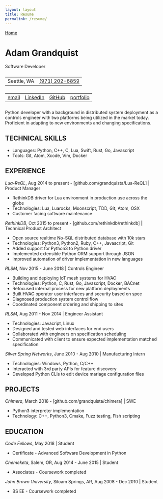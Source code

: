 ```yaml
---
layout: layout
title: Resume
permalink: /resume/
---
```


[Home](/)

# Adam Grandquist

Software Developer

<table style="margin: 5% auto">
  <tr>
    <td style="margin: 5% auto">Seattle, WA</td>
    <td style="margin: 5% auto"><a href="tel:+19712026859">(971) 202-6859</a></td>
  </tr>
</table>

<table style="margin: 5% auto">
  <tr>
    <td><a href="mailto:{{ site.email }}">email</a></td>
    <td><a href="https://linkedin.com/in/grandquista">LinkedIn</a></td>
    <td><a href="https://github.com/{{ site.github_username }}">GitHub</a></td>
    <td><a href="{{ site.url }}">portfolio</a></td>
  </tr>
</table>

Python developer with a background in distributed system deployment as a controls engineer with two platforms being utilized in the market today. Proficient in adapting to new environments and changing specifications.

## TECHNICAL SKILLS

* Languages: Python, C++, C, Lua, Swift, Rust, Go, Javascript
* Tools: Git, Atom, Xcode, Vim, Docker

## EXPERIENCE

_Lua-ReQL_, Aug 2014 to present - [github.com/grandquista/Lua-ReQL] | Product Manager

* RethinkDB driver for Lua environment in production use across the globe
* Technologies: Lua, Luarocks, Moonscript, TDD, Git, Atom, OSX
* Customer facing software maintenance

_RethinkDB_, Oct 2015 to present - [github.com/rethinkdb/rethinkdb] | Technical Product Architect

* Open source realtime No-SQL distributed database with 10k stars
* Technologies: Python3, Python2, Ruby, C++, Javascript, Git
* Added support for Python3 to Python driver
* Implemented extensible Python ORM support through JSON
* Improved automation of driver implementation in new languages

_RLSM_, Nov 2015 - June 2018 | Controls Engineer

* Building and deploying IoT mesh systems for HVAC
* Technologies: Python, C, Rust, Go, Javascript, Docker, BACnet
* Refocused internal process for new platform deployments
* Built HVAC operator user interfaces and security based on spec
* Diagnosed production system control flow
* Coordinated component ordering and shipping to sites

_RLSM_, Aug 2011 - Nov 2014 | Engineer Assistant

* Technologies: Javacript, Linux
* Designed and tested web interfaces for end users
* Collaborated with engineers on specification scheduling
* Communicated with client to ensure expected implementation matched specification

_Silver Spring Networks_, June 2010 - Aug 2010 | Manufacturing Intern

* Technologies: Windows, Python, C/C++
* Interacted with 3rd party APIs for feature discovery
* Developed Python CLIs to edit device mariage configuration files

## PROJECTS

_Chimera_, March 2018 - [github.com/grandquista/chimera] | SWE

* Python3 interpreter implementation
* Technology: C++, Python3, Cmake, Fuzz testing, Fish scripting

## EDUCATION

_Code Fellows_, May 2018 | Student

* Certificate - Advanced Software Development in Python

_Chemeketa_, Salem, OR, Aug 2014 - June 2015 | Student

* Associates - Coursework completed

_John Brown University_, Siloam Springs, AR, Aug 2008 - Dec 2010 | Student

* BS EE - Coursework completed

